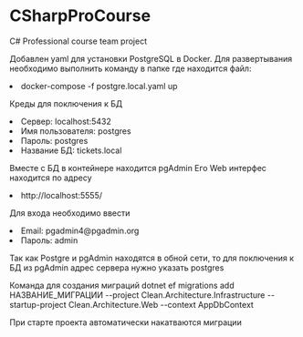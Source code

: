 # CSharpProCourse
C# Professional course team project

Добавлен yaml для установки PostgreSQL в Docker.
Для развертывания необходимо выполнить команду в папке где находится файл:
<li>docker-compose -f postgre.local.yaml up</li>

Креды для поключения к БД
<li>Сервер: localhost:5432</li>
<li>Имя пользователя: postgres</li>
<li>Пароль: postgres</li>
<li>Название БД: tickets.local</li>

Вместе с БД в контейнере находится pgAdmin
Его Web интерфес находится по адресу
<li>http://localhost:5555/</li>

Для входа необходимо ввести 
<li>Email: pgadmin4@pgadmin.org</li>
<li>Пароль: admin</li>

Так как Postgre и pgAdmin находятся в обной сети, то для поключения к БД из pgAdmin адрес сервера нужно указать postgres

Команда для создания миграций
dotnet ef migrations add НАЗВАНИЕ_МИГРАЦИИ --project Clean.Architecture.Infrastructure --startup-project Clean.Architecture.Web --context AppDbContext

При старте проекта автоматически накатваются миграции